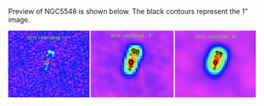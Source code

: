 Preview of NGC5548 is shown below. The black contours represent the 1" image. 

![NGC5548](NGC5548.png "NGC5548")


